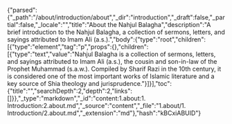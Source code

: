 {"parsed":{"_path":"/about/introduction/about","_dir":"introduction","_draft":false,"_partial":false,"_locale":"","title":"About the Nahjul Balagha","description":"A brief introduction to the Nahjul Balagha, a collection of sermons, letters, and sayings attributed to Imam Ali (a.s.).","body":{"type":"root","children":[{"type":"element","tag":"p","props":{},"children":[{"type":"text","value":"Nahjul Balagha is a collection of sermons, letters, and sayings attributed to Imam Ali (a.s.), the cousin and son-in-law of the Prophet Muhammad (s.a.w.). Compiled by Sharif Razi in the 10th century, it is considered one of the most important works of Islamic literature and a key source of Shia theology and jurisprudence."}]}],"toc":{"title":"","searchDepth":2,"depth":2,"links":[]}},"_type":"markdown","_id":"content:1.about:1. Introduction:2.about.md","_source":"content","_file":"1.about/1. Introduction/2.about.md","_extension":"md"},"hash":"kBCxiABUID"}
